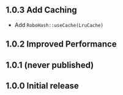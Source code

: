 ## 1.0.3  Add Caching
* Add `RoboHash::useCache(LruCache)`

## 1.0.2  Improved Performance
## 1.0.1  (never published)
## 1.0.0  Initial release
